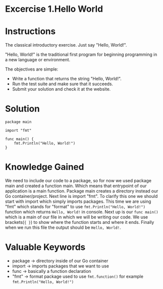 # Excercise 1.Hello World

# Instructions
The classical introductory exercise. Just say "Hello, World!".

"Hello, World!" is the traditional first program for beginning programming in a new language or environment.

The objectives are simple:

- Write a function that returns the string "Hello, World!".
- Run the test suite and make sure that it succeeds.
- Submit your solution and check it at the website.

# Solution
``` 
package main

import "fmt"

func main() {
	fmt.Println("Hello, World!")
}

```

# Knowledge Gained

We need to include our code to a package, so for now we used package main and created a function main. Which means that entrypoint of our application is a main function.
Package main creates a directory instead our Go container/project. Next line is import "fmt". To clarify this one we should start with import which simply imports packages. This time we 
are using "fmt" which stands for "format" to use `fmt.Println("Hello, World!")` function which returns `Hello, World!` in console. 
Next up is our `func main()` which is a main of our file in which we will be writing our code. We use brackets(`{ }`) to show where the function starts and where it ends. 
Finally when we run this file the output should be `Hello, World!`.


# Valuable Keywords
- package -> directory inside of our Go container
- import -> imports packages that we want to use
- func -> basically a function declaration
- "fmt" -> format package used to use `fmt.function()` for example `fmt.Println("Hello, World!")`
